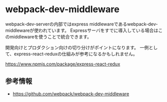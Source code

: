 # webpack-dev-middleware

webpack-dev-serverの内部ではexpress middlewareであるwebpack-dev-middlewareが使われています。
Expressサーバをすでに導入している場合はこのmiddlewareを使うことで統合できます。

開発向けとプロダクション向けの切り分けがポイントになります。
一例として、express-react-reduxの仕組みが参考になるかもしれません。

https://www.npmjs.com/package/express-react-redux

## 参考情報

- https://github.com/webpack/webpack-dev-middleware

